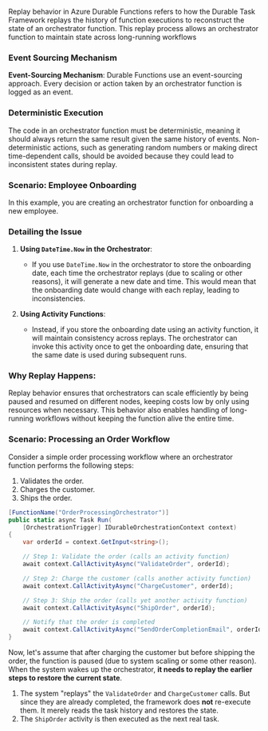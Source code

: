 
Replay behavior in Azure Durable Functions refers to how the Durable Task Framework replays the history of function executions to reconstruct the state of an orchestrator function. This replay process allows an orchestrator function to maintain state across long-running workflows

### Event Sourcing Mechanism
**Event-Sourcing Mechanism**: Durable Functions use an event-sourcing approach. Every decision or action taken by an orchestrator function is logged as an event.

### Deterministic Execution
The code in an orchestrator function must be deterministic, meaning it should always return the same result given the same history of events. Non-deterministic actions, such as generating random numbers or making direct time-dependent calls, should be avoided because they could lead to inconsistent states during replay.
### Scenario: Employee Onboarding

In this example, you are creating an orchestrator function for onboarding a new employee.
### Detailing the Issue

1. **Using `DateTime.Now` in the Orchestrator**:
    
    - If you use `DateTime.Now` in the orchestrator to store the onboarding date, each time the orchestrator replays (due to scaling or other reasons), it will generate a new date and time. This would mean that the onboarding date would change with each replay, leading to inconsistencies.
2. **Using Activity Functions**:
    
    - Instead, if you store the onboarding date using an activity function, it will maintain consistency across replays. The orchestrator can invoke this activity once to get the onboarding date, ensuring that the same date is used during subsequent runs.


### Why Replay Happens:

Replay behavior ensures that orchestrators can scale efficiently by being paused and resumed on different nodes, keeping costs low by only using resources when necessary. This behavior also enables handling of long-running workflows without keeping the function alive the entire time.


### Scenario: Processing an Order Workflow

Consider a simple order processing workflow where an orchestrator function performs the following steps:

1. Validates the order.
2. Charges the customer.
3. Ships the order.


```cs
[FunctionName("OrderProcessingOrchestrator")]
public static async Task Run(
    [OrchestrationTrigger] IDurableOrchestrationContext context)
{
    var orderId = context.GetInput<string>();

    // Step 1: Validate the order (calls an activity function)
    await context.CallActivityAsync("ValidateOrder", orderId);

    // Step 2: Charge the customer (calls another activity function)
    await context.CallActivityAsync("ChargeCustomer", orderId);

    // Step 3: Ship the order (calls yet another activity function)
    await context.CallActivityAsync("ShipOrder", orderId);

    // Notify that the order is completed
    await context.CallActivityAsync("SendOrderCompletionEmail", orderId);
}

```

Now, let's assume that after charging the customer but before shipping the order, the function is paused (due to system scaling or some other reason). When the system wakes up the orchestrator, **it needs to replay the earlier steps to restore the current state**.

1. The system "replays" the `ValidateOrder` and `ChargeCustomer` calls. But since they are already completed, the framework does **not** re-execute them. It merely reads the task history and restores the state.
2. The `ShipOrder` activity is then executed as the next real task.